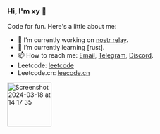 ### Hi, I'm xy 👋

Code for fun. Here's a little about me:

- 🔭 I’m currently working on [nostr relay](https://github.com/kasugamirai/rust-nostr-server).
- 🌱 I’m currently learning [rust].
- 📫 How to reach me: [Email](xyzmhx@gmail.com), [Telegram](https://t.me/okuzorakohaku), [Discord](https://discord.gg/Tjcc6G9K8Q).
- Leetcode: [leetcode](https://leetcode.com/xy01/)
- Leetcode.cn: [leecode.cn](https://leetcode.cn/u/abenana/)
<img width="100" alt="Screenshot 2024-03-18 at 14 17 35" src="https://github.com/kasugamirai/kasugamirai/assets/36308167/43ae2601-002a-4d04-832b-f5ed7eecd0b7">
